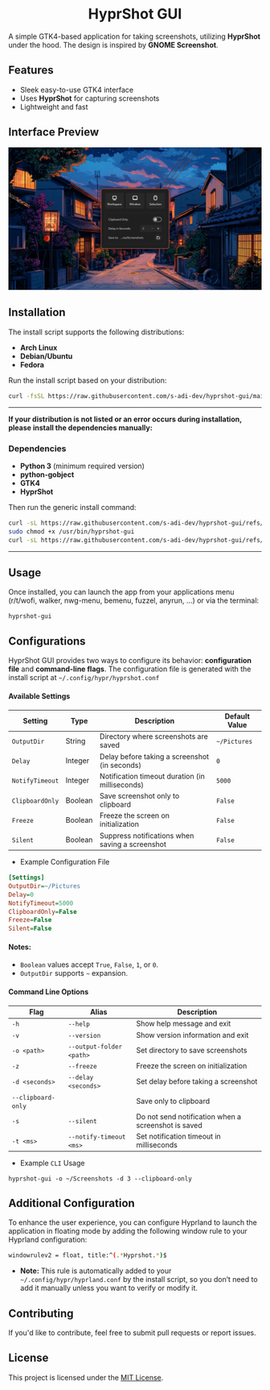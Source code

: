<h1 align="center">HyprShot GUI</h1>

A simple GTK4-based application for taking screenshots, utilizing **HyprShot** under the hood. The design is inspired by **GNOME Screenshot**.

## Features
- Sleek easy-to-use GTK4 interface
- Uses **HyprShot** for capturing screenshots
- Lightweight and fast

## Interface Preview
![Main Interface](assets/interface.png)

## Installation  
The install script supports the following distributions:  
- **Arch Linux**  
- **Debian/Ubuntu**  
- **Fedora**  

Run the install script based on your distribution:  

```bash
curl -fsSL https://raw.githubusercontent.com/s-adi-dev/hyprshot-gui/main/install.sh | bash
```  
---

**If your distribution is not listed or an error occurs during installation, please install the dependencies manually:**
### Dependencies  
- **Python 3** (minimum required version)  
- **python-gobject**  
- **GTK4**  
- **HyprShot**  

Then run the generic install command:  
```bash
curl -sL https://raw.githubusercontent.com/s-adi-dev/hyprshot-gui/refs/heads/main/src/hyprshot-gui | sudo tee /usr/bin/hyprshot-gui > /dev/null
sudo chmod +x /usr/bin/hyprshot-gui
curl -sL https://raw.githubusercontent.com/s-adi-dev/hyprshot-gui/refs/heads/main/src/hyprshot.desktop | sudo tee /usr/share/applications/hyprshot.desktop > /dev/null
```

---

## Usage
Once installed, you can launch the app from your applications menu (r/t/wofi, walker, nwg-menu, bemenu, fuzzel, anyrun, ...) or via the terminal:

```
hyprshot-gui
```

## Configurations
HyprShot GUI provides two ways to configure its behavior: **configuration file** and **command-line flags**.
The configuration file is generated with the install script at `~/.config/hypr/hyprshot.conf`

#### Available Settings
| Setting        | Type    | Description                                      | Default Value  |
|----------------|---------|--------------------------------------------------|----------------|
| `OutputDir`    | String  | Directory where screenshots are saved            | `~/Pictures`   |
| `Delay`        | Integer | Delay before taking a screenshot (in seconds)    | `0`            |
| `NotifyTimeout`| Integer | Notification timeout duration (in milliseconds)  | `5000`         |
| `ClipboardOnly`| Boolean | Save screenshot only to clipboard                | `False`        |
| `Freeze`       | Boolean | Freeze the screen on initialization              | `False`        |
| `Silent`       | Boolean | Suppress notifications when saving a screenshot  | `False`        |

- Example Configuration File
```ini
[Settings]
OutputDir=~/Pictures
Delay=0
NotifyTimeout=5000
ClipboardOnly=False
Freeze=False
Silent=False
```

#### Notes:
- `Boolean` values accept `True`, `False`, `1`, or `0`.
- `OutputDir` supports `~` expansion.

#### Command Line Options

| Flag | Alias | Description |
|------|-------|-------------|
| `-h` | `--help` | Show help message and exit |
| `-v` | `--version` | Show version information and exit |
| `-o <path>` | `--output-folder <path>` | Set directory to save screenshots |
| `-z` | `--freeze` | Freeze the screen on initialization |
| `-d <seconds>` | `--delay <seconds>` | Set delay before taking a screenshot |
| `--clipboard-only` | | Save only to clipboard |
| `-s` | `--silent` | Do not send notification when a screenshot is saved |
| `-t <ms>` | `--notify-timeout <ms>` | Set notification timeout in milliseconds |

- Example `CLI` Usage
```
hyprshot-gui -o ~/Screenshots -d 3 --clipboard-only
```

## Additional Configuration  
To enhance the user experience, you can configure Hyprland to launch the application in floating mode by adding the following window rule to your Hyprland configuration:  

```bash
windowrulev2 = float, title:^(.*Hyprshot.*)$
```  
- **Note:** This rule is automatically added to your `~/.config/hypr/hyprland.conf` by the install script, so you don’t need to add it manually unless you want to verify or modify it.

## Contributing
If you'd like to contribute, feel free to submit pull requests or report issues.

## License
This project is licensed under the [MIT License](./LICENSE).

